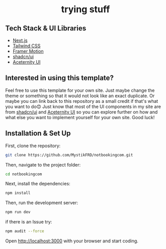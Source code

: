 <h1 align="center">
  trying stuff
</h1>



## Tech Stack & UI Libraries

-   [Next.js](https://www.nextjs.org/)
-   [Tailwind CSS](https://tailwindcss.com/)
-   [Framer Motion](https://www.framer.com/motion/)
-   [shadcn/ui](https://ui.shadcn.com/)
-   [Aceternity UI](https://ui.aceternity.com/)

## Interested in using this template?

Feel free to use this template for your own site. Just maybe change the theme or something so that it would not look like an exact duplicate. Or maybe you can link back to this repository  as a small credit if that's what you want to do😊 Just know that most of the UI components in my site are from [shadcn/ui](https://ui.shadcn.com/) and [Aceternity UI](https://ui.aceternity.com/) so you can explore further on how and what else you want to implement yourself for your own site. Good luck!

## Installation & Set Up

First, clone the repository:

```bash
git clone https://github.com/MystikFRD/notbookingcom.git
```

Then, navigate to the project folder:

```bash
cd notbookingcom
```

Next, install the dependencies:

```bash
npm install
```

Then, run the development server:

```bash
npm run dev
```
if there is an Issue try:
```bash
npm audit --force
```


Open [http://localhost:3000](http://localhost:3000) with your browser and start coding.

